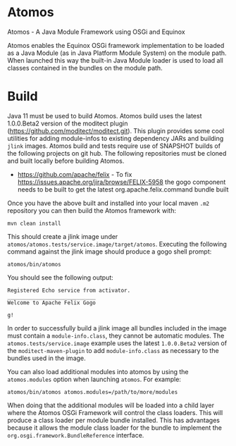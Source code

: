 # Atomos
Atomos - A Java Module Framework using OSGi and Equinox

Atomos enables the Equinox OSGi framework implementation to be loaded as a Java Module (as in Java Platform Module System)
on the module path.  When launched this way the built-in Java Module loader is used to load all classes contained
in the bundles on the module path.

# Build

Java 11 must be used to build Atomos.  Atomos build uses the latest 1.0.0.Beta2 version of the moditect plugin (https://github.com/moditect/moditect.git).  This plugin provides some cool utilities for adding module-infos to existing dependency JARs and building `jlink` images.  Atomos build and tests require use of SNAPSHOT builds of the following projects
on git hub.  The following repositories must be cloned and built locally before building Atomos.

- https://github.com/apache/felix - To fix https://issues.apache.org/jira/browse/FELIX-5958 the gogo component needs to be
built to get the latest org.apache.felix.command bundle built

Once you have the above built and installed into your local maven `.m2` repository you can then build the Atomos framework with:

`mvn clean install`

This should create a jlink image under `atomos/atomos.tests/service.image/target/atomos`.  Executing the following command
against the jlink image should produce a gogo shell prompt:

`atomos/bin/atomos`

You should see the following output:

```
Registered Echo service from activator.
____________________________
Welcome to Apache Felix Gogo

g! 
```

In order to successfully build a jlink image all bundles included in the image must contain a `module-info.class`,
they cannot be automatic modules.
The `atomos.tests/service.image` example uses the latest `1.0.0.Beta2` version of the `moditect-maven-plugin` to
add `module-info.class` as necessary to the bundles used in the image.

You can also load additional modules into atomos by using the `atomos.modules` option when launching `atomos`.
For example:

```
atomos/bin/atomos atomos.modules=/path/to/more/modules
```
When doing that the additional modules will be loaded into a child layer where the Atomos OSGi Framework
will control the class loaders.  This will produce a class loader per module bundle installed.  This has
advantages because it allows the module class loader for the bundle to implement the
`org.osgi.framework.BundleReference` interface.

